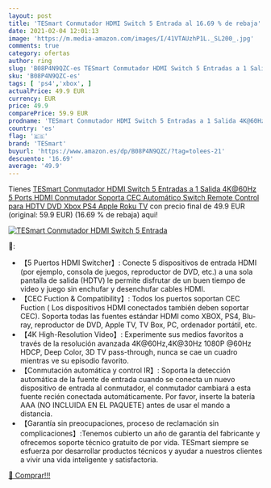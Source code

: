 ```yaml
---
layout: post
title: 'TESmart Conmutador HDMI Switch 5 Entrada al 16.69 % de rebaja'
date: 2021-02-04 12:01:13
image: 'https://m.media-amazon.com/images/I/41VTAUzhP1L._SL200_.jpg'
comments: true
category: ofertas
author: ring
slug: 'B08P4N9QZC-es TESmart Conmutador HDMI Switch 5 Entradas a 1 Salida...'
sku: 'B08P4N9QZC-es'
tags: [ 'ps4','xbox', ]
actualPrice: 49.9 EUR
currency: EUR
price: 49.9
comparePrice: 59.9 EUR
prodname: 'TESmart Conmutador HDMI Switch 5 Entradas a 1 Salida 4K@60Hz  5 Ports HDMI Conmutador Soporta CEC  Automático Switch  Remote Control para HDTV DVD Xbox PS4 Apple Roku TV'
country: 'es'
flag: '🇪🇸'
brand: 'TESmart'
buyurl: 'https://www.amazon.es/dp/B08P4N9QZC/?tag=tolees-21'
descuento: '16.69'
average: '49.9'
---
```


Tienes [TESmart Conmutador HDMI Switch 5 Entradas a 1 Salida 4K@60Hz  5 Ports HDMI Conmutador Soporta CEC  Automático Switch  Remote Control para HDTV DVD Xbox PS4 Apple Roku TV](https://www.amazon.es/dp/B08P4N9QZC/?tag=tolees-21) con precio final de  49.9 EUR (original: 59.9 EUR) (16.69 %  de rebaja) aqui!

[![TESmart Conmutador HDMI Switch 5 Entrada](https://m.media-amazon.com/images/I/41VTAUzhP1L._SL200_.jpg)](https://www.amazon.es/dp/B08P4N9QZC/?tag=tolees-21)

🔎:

- 【5 Puertos HDMI Switcher】: Conecte 5 dispositivos de entrada HDMI (por ejemplo, consola de juegos, reproductor de DVD, etc.) a una sola pantalla de salida (HDTV) le permite disfrutar de un buen tiempo de video y juego sin enchufar y desenchufar cables HDMI.
- 【CEC Fuction & Compatibility】: Todos los puertos soportan CEC Fuction ( Los dispositivos HDMI conectados también deben soportar CEC). Soporta todas las fuentes estándar HDMI como XBOX, PS4, Blu-ray, reproductor de DVD, Apple TV, TV Box, PC, ordenador portátil, etc.
- 【4K High-Resolution Video】: Experimente sus medios favoritos a través de la resolución avanzada 4K@60Hz,4K@30Hz 1080P @60Hz HDCP, Deep Color, 3D TV pass-through, nunca se cae un cuadro mientras ve su episodio favorito.
- 【Conmutación automática y control IR】: Soporta la detección automática de la fuente de entrada cuando se conecta un nuevo dispositivo de entrada al conmutador, el conmutador cambiará a esta fuente recién conectada automáticamente. Por favor, inserte la batería AAA (NO INCLUIDA EN EL PAQUETE) antes de usar el mando a distancia.
- 【Garantía sin preocupaciones, proceso de reclamación sin complicaciones】:Tenemos cubierto un año de garantía del fabricante y ofrecemos soporte técnico gratuito de por vida. TESmart siempre se esfuerza por desarrollar productos técnicos y ayudar a nuestros clientes a vivir una vida inteligente y satisfactoria.

[🛒 Comprar!!!](https://www.amazon.es/dp/B08P4N9QZC/?tag=tolees-21)
